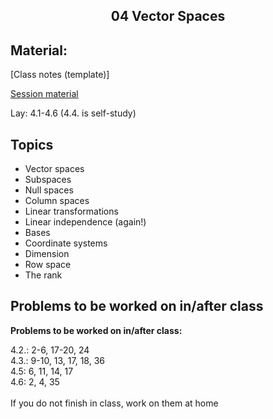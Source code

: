 <h2 align="center">04 Vector Spaces</h2>

## Material:

[Class notes (template)]

[Session material](https://viaucdk-my.sharepoint.com/:f:/g/personal/rib_viauc_dk/EgXzFwcFf_tBh8mwVvN0UycBh_gTnjRq8A5x15bFaLKCTg?e=eGwSEq)

<p>Lay:&nbsp;​4.1-4.6 (4.4. is self-study)</p>

## Topics
<ul>
 <li>Vector spaces</li>
 <li>Subspaces</li>
 <li>Null spaces</li>
 <li>Column spaces</li>
 <li>Linear transformations</li>
 <li>Linear independence (again!)</li>
 <li>Bases</li>
 <li>Coordinate systems</li>
 <li>Dimension</li>
 <li>Row space</li>
 <li>The rank</li>
</ul>

## Problems to be worked on in/after class

<p><strong>Problems to be worked on in/after&nbsp;class:</strong></p>
<p>4.2.: 2-6, 17-20, 24<br />
4.3.: 9-10, 13, 17, 18, 36 &nbsp;&nbsp;&nbsp;&nbsp;&nbsp;&nbsp;&nbsp;<br />
4.5: 6, 11, 14, 17 &nbsp;&nbsp;&nbsp;&nbsp;&nbsp;<br />
4.6: 2, 4, 35&nbsp;&nbsp;&nbsp;&nbsp;&nbsp;<br />
&nbsp;&nbsp;&nbsp;&nbsp;&nbsp;<br />
If you do not finish in class, work on them at home</p>
